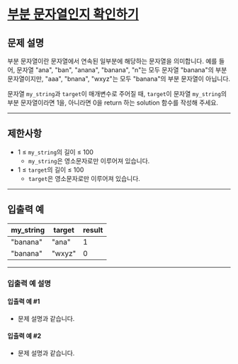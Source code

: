 # [부분 문자열인지 확인하기](https://school.programmers.co.kr/learn/courses/30/lessons/181843)

## 문제 설명

부분 문자열이란 문자열에서 연속된 일부분에 해당하는 문자열을 의미합니다. 예를 들어, 문자열 "ana", "ban", "anana", "banana", "n"는 모두 문자열 "banana"의 부분 문자열이지만, "aaa", "bnana", "wxyz"는 모두 "banana"의 부분 문자열이 아닙니다.

문자열 `my_string`과 `target`이 매개변수로 주어질 때, `target`이 문자열 `my_string`의 부분 문자열이라면 1을, 아니라면 0을 return 하는 solution 함수를 작성해 주세요.

---

## 제한사항

- 1 ≤ `my_string`의 길이 ≤ 100
  - `my_string`은 영소문자로만 이루어져 있습니다.
- 1 ≤ `target`의 길이 ≤ 100
  - `target`은 영소문자로만 이루어져 있습니다.

---

## 입출력 예

| my_string | target | result |
| --------- | ------ | ------ |
| "banana"  | "ana"  | 1      |
| "banana"  | "wxyz" | 0      |

---

### 입출력 예 설명

#### 입출력 예 #1

- 문제 설명과 같습니다.

#### 입출력 예 #2

- 문제 설명과 같습니다.
